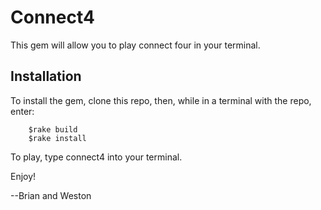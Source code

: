 # Connect4

This gem will allow you to play connect four in your terminal. 

## Installation

To install the gem, clone this repo, then, while in a terminal with the repo, enter:

        $rake build
        $rake install
        
        
To play, type connect4 into your terminal.

Enjoy!

--Brian and Weston



